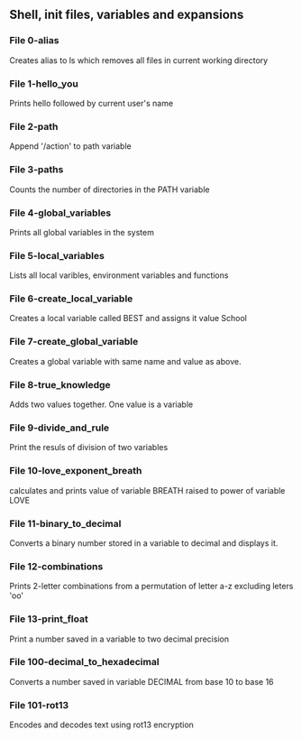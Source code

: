 ## Shell, init files, variables and expansions

### File 0-alias
Creates alias to ls which removes all files in 
current working directory

### File 1-hello_you
Prints hello followed by current user's name

### File 2-path
Append '/action' to path variable

### File 3-paths
Counts the number of directories in the PATH variable

### File 4-global_variables
Prints all global variables in the system

### File 5-local_variables
Lists all local varibles, environment variables and functions

### File 6-create_local_variable
Creates a local variable called BEST and assigns it value School

### File 7-create_global_variable
Creates a global variable with same name and value as above.

### File 8-true_knowledge
Adds two values together. One value is a variable

### File 9-divide_and_rule
Print the resuls of division of two variables

### File 10-love_exponent_breath
calculates and prints value of variable BREATH raised 
to power of variable LOVE

### File 11-binary_to_decimal
Converts a binary number stored in a variable to 
decimal and displays it.

### File 12-combinations
Prints 2-letter combinations from a permutation of 
letter a-z excluding leters 'oo'

### File 13-print_float
Print a number saved in a variable to two decimal precision

### File 100-decimal_to_hexadecimal
Converts a number saved in variable DECIMAL from base
10 to base 16

### File 101-rot13
Encodes and decodes text using rot13 encryption





